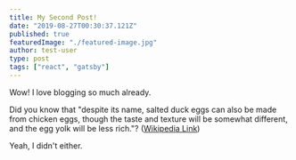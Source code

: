 ```yaml
---
title: My Second Post!
date: "2019-08-27T00:30:37.121Z"
published: true
featuredImage: "./featured-image.jpg"
author: test-user
type: post
tags: ["react", "gatsby"]
---
```


Wow! I love blogging so much already.

Did you know that "despite its name, salted duck eggs can also be made from
chicken eggs, though the taste and texture will be somewhat different, and the
egg yolk will be less rich."?
([Wikipedia Link](http://en.wikipedia.org/wiki/Salted_duck_egg))

Yeah, I didn't either.
